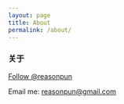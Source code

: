 ```yaml
---
layout: page
title: About
permalink: /about/
---
```


<!--  -->
<!--  -->
<!--  _ __    __     __      ____    ___     ___   _____   __  __    ___     -->
<!-- /\`'__\/'__`\ /'__`\   /',__\  / __`\ /' _ `\/\ '__`\/\ \/\ \ /' _ `\   -->
<!-- \ \ \//\  __//\ \L\.\_/\__, `\/\ \L\ \/\ \/\ \ \ \L\ \ \ \_\ \/\ \/\ \  -->
<!--  \ \_\\ \____\ \__/.\_\/\____/\ \____/\ \_\ \_\ \ ,__/\ \____/\ \_\ \_\ -->
<!--   \/_/ \/____/\/__/\/_/\/___/  \/___/  \/_/\/_/\ \ \/  \/___/  \/_/\/_/ -->
<!--                                                 \ \_\                   -->
<!--                                                  \/_/                   -->
<!--  -->

### 关于

<!-- Place this tag where you want the button to render. -->
<a class="github-button" href="https://github.com/reasonpun" data-style="mega" data-count-href="/reasonpun/followers" data-count-api="/users/reasonpun#followers" data-count-aria-label="# followers on GitHub" aria-label="Follow @reasonpun on GitHub">Follow @reasonpun</a>

<!-- Place this tag right after the last button or just before your close body tag. -->
<script async defer id="github-bjs" src="https://buttons.github.io/buttons.js"></script>

Email me: <a href="mailto:reasonpun@gmail.com" title="reasonpun@gmail.com">reasonpun@gmail.com</a>

<!-- <center>如果觉得这里还不错，欢迎打赏：</center>

<p>
<a href="/images/alipay.png" title="支付宝扫一扫，请博主吃碗拉面" class="fancybox" rel="gallery"><img src="/images/alipay.png" alt="支付宝扫一扫，请博主吃碗拉面"></a>
<span class="caption">支付宝扫一扫，请博主吃碗拉面</span>
</p> -->
